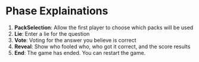 Phase Explainations
==================
1.  **PackSelection**: Allow the first player to choose which packs will be used
2.  **Lie**: Enter a lie for the question
3.  **Vote**: Voting for the answer you believe is correct
4.  **Reveal**: Show who fooled who, who got it correct, and the score results
5.  **End**: The game has ended. You can restart the game.
